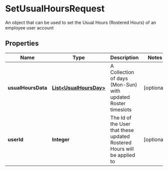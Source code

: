 

# SetUsualHoursRequest

An object that can be used to set the Usual Hours (Rostered Hours) of an employee user account
## Properties

Name | Type | Description | Notes
------------ | ------------- | ------------- | -------------
**usualHoursData** | [**List&lt;UsualHoursDay&gt;**](UsualHoursDay.md) | A Collection of days (Mon-Sun) with updated Roster timeslots |  [optional]
**userId** | **Integer** | The Id of the User that these updated Rostered Hours will be applied to |  [optional]



